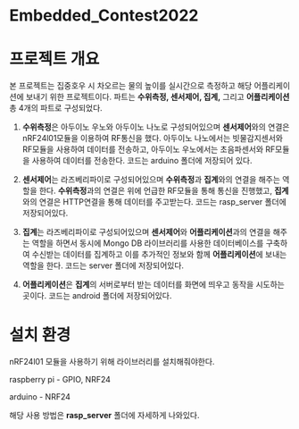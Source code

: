 # Embedded_Contest2022

# 프로젝트 개요
본 프로젝트는 집중호우 시 차오르는 물의 높이를 실시간으로 측정하고 해당 어플리케이션에 보내기 위한 프로젝트이다.
파트는 **수위측정, 센서제어, 집계,** 그리고 **어플리케이션** 총 4개의 파트로 구성되었다.

1. **수위측정**은 아두이노 우노와 아두이노 나노로 구성되어있으며 **센서제어**와의 연결은 nRF24l01모듈을 이용하여 RF통신을 했다.
아두이노 나노에서는 빗물감지센서와 RF모듈을 사용하여 데이터를 전송하고,
아두이노 우노에서는 초음파센서와 RF모듈을 사용하여 데이터를 전송한다.
코드는 arduino 폴더에 저장되어 있다.

2. **센서제어**는 라즈베리파이로 구성되어있으며 **수위측정**과 **집계**와의 연결을 해주는 역할을 한다.
**수위측정**과의 연결은 위에 언급한 RF모듈을 통해 통신을 진행했고, **집계**와의 연결은 HTTP연결을 통해 데이터를 주고받는다.
코드는 rasp_server 폴더에 저장되어있다.

3. **집계**는 라즈베리파이로 구성되어있으며 **센서제어**와 **어플리케이션**과의 연결을 해주는 역할을 하면서 동시에 Mongo DB 라이브러리를 사용한 데이터베이스를 구축하여 수신받는 데이터를 집계하고 이를 추가적인 정보와 함께 **어플리케이션**에 보내는 역할을 한다.
코드는 server 폴더에 저장되어있다.

4. **어플리케이션**은 **집계**의 서버로부터 받는 데이터를 화면에 띄우고 동작을 시도하는 곳이다.
코드는 android 폴더에 저장되어있다.

# 설치 환경
nRF24l01 모듈을 사용하기 위해 라이브러리를 설치해줘야한다.

raspberry pi - GPIO, NRF24

arduino - NRF24

해당 사용 방법은 **rasp_server** 폴더에 자세하게 나와있다.
